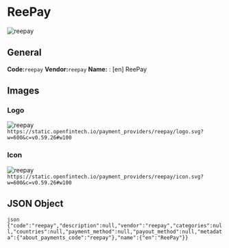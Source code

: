 # ReePay 
![reepay](https://static.openfintech.io/payment_providers/reepay/logo.svg?w=600&c=v0.59.26#w100) 
## General 
**Code:**`reepay` 
**Vendor:**`reepay` 
**Name:** 
:	[en] ReePay 
## Images 
### Logo 
![reepay](https://static.openfintech.io/payment_providers/reepay/logo.svg?w=600&c=v0.59.26#w100) 
``` https://static.openfintech.io/payment_providers/reepay/logo.svg?w=600&c=v0.59.26#w100 ``` 
### Icon 
![reepay](https://static.openfintech.io/payment_providers/reepay/icon.svg?w=600&c=v0.59.26#w100) 
``` https://static.openfintech.io/payment_providers/reepay/icon.svg?w=600&c=v0.59.26#w100 ``` 
## JSON Object 
```json {"code":"reepay","description":null,"vendor":"reepay","categories":null,"countries":null,"payment_method":null,"payout_method":null,"metadata":{"about_payments_code":"reepay"},"name":{"en":"ReePay"}} ``` 
